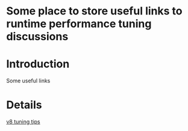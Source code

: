 # Some place to store useful links to runtime performance tuning discussions

# Introduction

Some useful links

# Details

[v8 tuning tips](https://mkw.st/p/gdd11-berlin-v8-performance-tuning-tricks/#1)